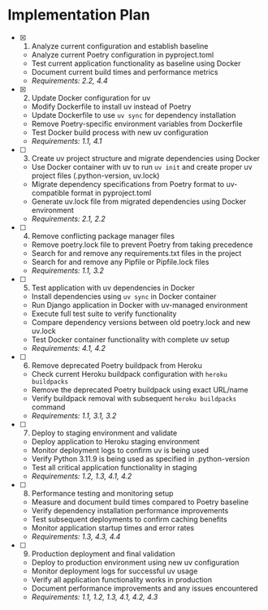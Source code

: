 # Implementation Plan

- [x] 1. Analyze current configuration and establish baseline

  - Analyze current Poetry configuration in pyproject.toml
  - Test current application functionality as baseline using Docker
  - Document current build times and performance metrics
  - _Requirements: 2.2, 4.4_

- [x] 2. Update Docker configuration for uv

  - Modify Dockerfile to install uv instead of Poetry
  - Update Dockerfile to use `uv sync` for dependency installation
  - Remove Poetry-specific environment variables from Dockerfile
  - Test Docker build process with new uv configuration
  - _Requirements: 1.1, 4.1_

- [ ] 3. Create uv project structure and migrate dependencies using Docker

  - Use Docker container with uv to run `uv init` and create proper uv project files (.python-version, uv.lock)
  - Migrate dependency specifications from Poetry format to uv-compatible format in pyproject.toml
  - Generate uv.lock file from migrated dependencies using Docker environment
  - _Requirements: 2.1, 2.2_

- [ ] 4. Remove conflicting package manager files

  - Remove poetry.lock file to prevent Poetry from taking precedence
  - Search for and remove any requirements.txt files in the project
  - Search for and remove any Pipfile or Pipfile.lock files
  - _Requirements: 1.1, 3.2_

- [ ] 5. Test application with uv dependencies in Docker

  - Install dependencies using `uv sync` in Docker container
  - Run Django application in Docker with uv-managed environment
  - Execute full test suite to verify functionality
  - Compare dependency versions between old poetry.lock and new uv.lock
  - Test Docker container functionality with complete uv setup
  - _Requirements: 4.1, 4.2_

- [ ] 6. Remove deprecated Poetry buildpack from Heroku

  - Check current Heroku buildpack configuration with `heroku buildpacks`
  - Remove the deprecated Poetry buildpack using exact URL/name
  - Verify buildpack removal with subsequent `heroku buildpacks` command
  - _Requirements: 1.1, 3.1, 3.2_

- [ ] 7. Deploy to staging environment and validate

  - Deploy application to Heroku staging environment
  - Monitor deployment logs to confirm uv is being used
  - Verify Python 3.11.9 is being used as specified in .python-version
  - Test all critical application functionality in staging
  - _Requirements: 1.2, 1.3, 4.1, 4.2_

- [ ] 8. Performance testing and monitoring setup

  - Measure and document build times compared to Poetry baseline
  - Verify dependency installation performance improvements
  - Test subsequent deployments to confirm caching benefits
  - Monitor application startup times and error rates
  - _Requirements: 1.3, 4.3, 4.4_

- [ ] 9. Production deployment and final validation

  - Deploy to production environment using new uv configuration
  - Monitor deployment logs for successful uv usage
  - Verify all application functionality works in production
  - Document performance improvements and any issues encountered
  - _Requirements: 1.1, 1.2, 1.3, 4.1, 4.2, 4.3_
